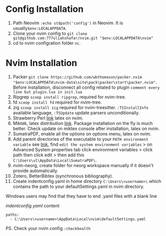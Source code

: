 # Config Installation
1. Path Neovim `:echo stdpath('config')` in Neovim. It is usually`$env:LOCALAPPDATA`.
2. Clone your nvim config to `git clone git@github.com:777uliahshafar/nvim.git "$env:LOCALAPPDATA\nvim"`
3. cd to nvim configration folder `nc`.

# Nvim Installation
1. Packer `git clone https://github.com/wbthomason/packer.nvim "$env:LOCALAPPDATA\nvim-data\site\pack\packer\start\packer.nvim"`. Before installation, disconnect all config related to plugin  `comment every line but plugin.lua in init.lua`
4. Ripgrep `scoop install ripgrep`, required for nvim-tree.
5. fd `scoop install fd` required for nvim-tree.
6. zig `scoop install zig` required for nvim-treesitter. `:TSInstallInfo` available language, `:TSUpdate` update parsers unconditionally.
7. Strawberry Perl [link](https://strawberryperl.com/) latex on nvim.
8. Miktek, latex distribution [link](https://miktex.org/download). Package installation on the fly is much better. Check update on miktex console after installation, latex on nvim.
9. SumatraPDF, enable all the options on options menu, latex on nvim.
10. Add parent directories of the executable to your `PATH environment variable` see [link](https://www.wikihow.com/Change-the-PATH-Environment-Variable-on-Windows), find `edit the system environment variables` > on Advanced System properties tab click environment variables > click path then click edit > then add this `C:\Users\ul\AppData\Local\SumatraPDF\`.
11. nvim-neorg, create folder for neorg workspace manually if it doesn't provide automatically.
12. Zotero, BetterBibtex (synchronous bibliography).
13. Create indentconfig.yaml in home directory `C:\Users\<username>\` which contains the path to your defaultSettings.yaml in nvim directory. 

Windows users may find that they have to end .yaml files with a blank line

*indentconfig.yaml* content
```
paths:
  - C:\Users\<username>\AppData\Local\nvim\defaultSettings.yaml

```

PS. Check your nvim config `:checkhealth`



